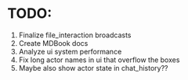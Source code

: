 # TODO:
1. Finalize file_interaction broadcasts
2. Create MDBook docs
3. Analyze ui system performance
4. Fix long actor names in ui that overflow the boxes
5. Maybe also show actor state in chat_history??
